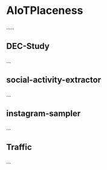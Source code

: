# AIoTPlaceness

.....

## DEC-Study

...

## social-activity-extractor

...

## instagram-sampler

...

## Traffic

...
